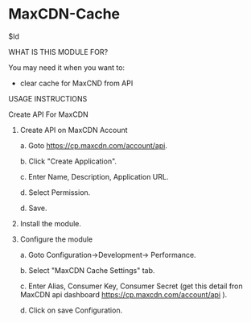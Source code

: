 # MaxCDN-Cache
$Id

WHAT IS THIS MODULE FOR?

You may need it when you want to:

- clear cache for MaxCND from API


USAGE INSTRUCTIONS

Create API For MaxCDN

1. Create API on MaxCDN Account

    a. Goto https://cp.maxcdn.com/account/api.

    b. Click "Create Application".
    
    c. Enter Name, Description, Application URL.
    
    d. Select Permission.
    
    d. Save.

2. Install the module.

3. Configure the module

    a. Goto Configuration->Development-> Performance.
	
    b. Select "MaxCDN Cache Settings" tab.
	
    c. Enter Alias, Consumer Key, Consumer Secret (get this detail fron MaxCDN api dashboard https://cp.maxcdn.com/account/api ).
	
    d. Click on save Configuration.
